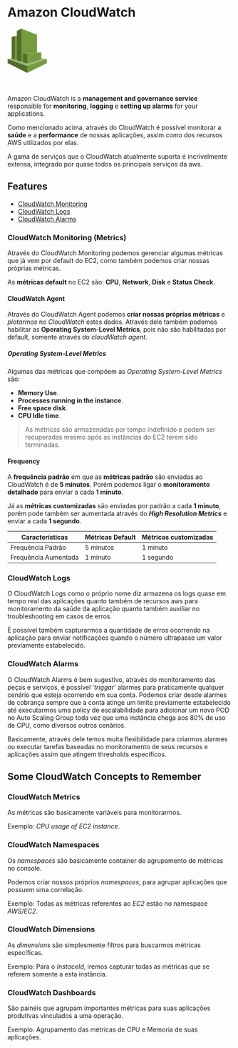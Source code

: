 # Amazon CloudWatch

<img height=100px; alt="cloudwatch_logo" src="../../../images/cloudwatch.png" />

<p>&nbsp;</p>

Amazon CloudWatch is a **management and governance service** responsible for **monitoring**, **logging** e **setting up alarms** for your applications.

Como mencionado acima, através do CloudWatch é possível monitorar a **saúde** e a **performance** de nossas aplicações, assim como dos recursos AWS utilizados por elas.

A gama de serviços que o CloudWatch atualmente suporta é incrivelmente extensa, integrado por quase todos os principais serviços da aws.

## Features

- [CloudWatch Monitoring](#cloudwatch-monitoring-metrics)
- [CloudWatch Logs](#cloudwatch-logs)
- [CloudWatch Alarms](#cloudwatch-alarms)

### CloudWatch Monitoring (Metrics)

Através do CloudWatch Monitoring podemos gerenciar algumas métricas que já vem por default do EC2, como também podemos criar nossas próprias métricas.

As **métricas default** no EC2 são: **CPU**, **Network**, **Disk** e **Status Check**.

#### CloudWatch Agent

Através do CloudWatch Agent podemos **criar nossas próprias métricas** e *plotarmos* no *CloudWatch* estes dados. Através dele também podemos habilitar as **Operating System-Level Metrics**, pois não são habilitadas por default, somente através do *cloudWatch agent*.

##### Operating System-Level Metrics

Algumas das métricas que compõem as *Operating System-Level Metrics* são:

- **Memory Use**.
- **Processes running in the instance**.
- **Free space disk**.
- **CPU Idle time**.

> As métricas são armazenadas por tempo indefinido e podem ser recuperadas mesmo após as instâncias do EC2 terem sido terminadas.

#### Frequency

A **frequência padrão** em que as **métricas padrão** são enviadas ao CloudWatch é de **5 minutos**. Porém podemos ligar o **monitoramento detalhado** para enviar a cada **1 minuto**.

Já as **métricas customizadas** são enviadas por padrão a cada **1 minuto**, porém pode também ser aumentada através do ***High Resolution Metrics*** e enviar a cada **1 segundo**.

Características      | Métricas Default | Métricas customizadas | 
-------------------- | ---------------- | --------------------- |
Frequência Padrão    | 5 minutos        | 1 minuto              |
Frequência Aumentada | 1 minuto         | 1 segundo             |

### CloudWatch Logs

O CloudWatch Logs como o próprio nome diz armazena os logs quase em tempo real das aplicações quanto também de recursos aws para monitoramento da saúde da aplicação quanto também auxiliar no troubleshooting em casos de erros.

É possível também capturarmos a quantidade de erros ocorrendo na aplicação para enviar notificações quando o número ultrapasse um valor previamente estabelecido.

### CloudWatch Alarms

O CloudWatch Alarms é bem sugestivo, através do monitoramento das peças e serviços, é possível '*triggar*' alarmes para praticamente qualquer cenário que esteja ocorrendo em sua conta. Podemos criar desde alarmes de cobrança sempre que a conta atinge um limite previamente estabelecido até executarmos uma policy de escalabilidade para adicionar um novo POD no Auto Scaling Group toda vez que uma instância chega aos 80% de uso de CPU, como diversos outros cenários.

Basicamente, através dele temos muita flexibilidade para criarmos alarmes ou executar tarefas baseadas no monitoramento de seus recursos e aplicações assim que atingem thresholds específicos.

## Some CloudWatch Concepts to Remember

### CloudWatch Metrics

As métricas são basicamente variáveis para monitorarmos.

Exemplo: *CPU usage of EC2 instance*.

### CloudWatch Namespaces

Os *namespaces* são basicamente container de agrupamento de métricas no console.

Podemos criar nossos próprios *namespaces*, para agrupar aplicações que possuem uma correlação.

Exemplo: Todas as métricas referentes ao *EC2* estão no namespace *AWS/EC2*.

### CloudWatch Dimensions

As *dimensions* são simplesmente filtros para buscarmos métricas específicas.

Exemplo: Para o *InstaceId*, iremos capturar todas as métricas que se referem somente a esta instância.

### CloudWatch Dashboards

São painéis que agrupam importantes métricas para suas aplicações produtivas vinculados a uma operação.

Exemplo: Agrupamento das métricas de CPU e Memoria de suas aplicações.